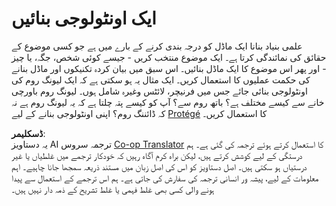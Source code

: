 <!--
CO_OP_TRANSLATOR_METADATA:
{
  "original_hash": "a057a8604f3976c3e309884453f1fad0",
  "translation_date": "2025-08-26T11:06:46+00:00",
  "source_file": "lessons/2-Symbolic/assignment.md",
  "language_code": "ur"
}
-->
# ایک اونٹولوجی بنائیں

علمی بنیاد بنانا ایک ماڈل کو درجہ بندی کرنے کے بارے میں ہے جو کسی موضوع کے حقائق کی نمائندگی کرتا ہے۔ ایک موضوع منتخب کریں - جیسے کوئی شخص، جگہ، یا چیز - اور پھر اس موضوع کا ایک ماڈل بنائیں۔ اس سبق میں بیان کردہ تکنیکوں اور ماڈل بنانے کی حکمت عملیوں کا استعمال کریں۔ ایک مثال یہ ہو سکتی ہے کہ ایک لیونگ روم کی اونٹولوجی بنائی جائے جس میں فرنیچر، لائٹس وغیرہ شامل ہوں۔ لیونگ روم باورچی خانے سے کیسے مختلف ہے؟ باتھ روم سے؟ آپ کو کیسے پتہ چلتا ہے کہ یہ لیونگ روم ہے نہ کہ ڈائننگ روم؟ اپنی اونٹولوجی بنانے کے لیے [Protégé](https://protege.stanford.edu/) کا استعمال کریں۔

**ڈسکلیمر**:  
یہ دستاویز AI ترجمہ سروس [Co-op Translator](https://github.com/Azure/co-op-translator) کا استعمال کرتے ہوئے ترجمہ کی گئی ہے۔ ہم درستگی کے لیے کوشش کرتے ہیں، لیکن براہ کرم آگاہ رہیں کہ خودکار ترجمے میں غلطیاں یا غیر درستیاں ہو سکتی ہیں۔ اصل دستاویز کو اس کی اصل زبان میں مستند ذریعہ سمجھا جانا چاہیے۔ اہم معلومات کے لیے، پیشہ ور انسانی ترجمہ کی سفارش کی جاتی ہے۔ ہم اس ترجمے کے استعمال سے پیدا ہونے والی کسی بھی غلط فہمی یا غلط تشریح کے ذمہ دار نہیں ہیں۔